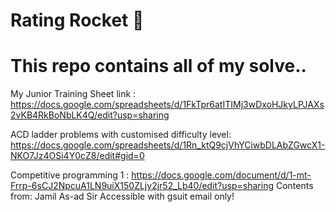 # Rating Rocket 🚀
# This repo contains all of my solve.. 
My Junior Training Sheet 
link : https://docs.google.com/spreadsheets/d/1FkTpr6atITIMj3wDxoHJkyLPJAXs2vKB4RkBoNbLK4Q/edit?usp=sharing

ACD ladder problems with customised difficulty level:
https://docs.google.com/spreadsheets/d/1Rn_ktQ9cjVhYCiwbDLAbZGwcX1-NKO7Jz4OSi4Y0cZ8/edit#gid=0



Competitive programming 1 : https://docs.google.com/document/d/1-mt-Frrp-6sCJ2NpcuA1LN9uiX150ZLjy2jr52_Lb40/edit?usp=sharing
Contents from:
Jamil As-ad Sir
Accessible with gsuit email only!
